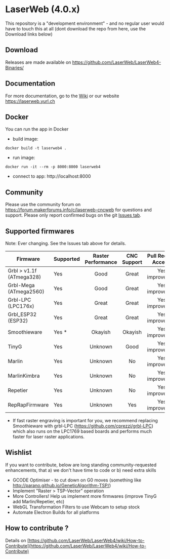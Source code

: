 # LaserWeb (4.0.x)

This repository is a "development environment" - and no regular user would have to touch this at all (dont download the repo from here, use the Download links below)

## Download
Releases are made available on https://github.com/LaserWeb/LaserWeb4-Binaries/

## Documentation
For more documentation, go to the [Wiki](https://github.com/LaserWeb/LaserWeb4/wiki) or our website https://laserweb.yurl.ch

## Docker
You can run the app in Docker
- build image:
```
docker build -t laserweb4 .
```
- run image:
```
docker run -it --rm -p 8000:8000 laserweb4
```
- connect to app: http://localhost:8000

## Community
Please use the community forum on https://forum.makerforums.info/c/laserweb-cncweb for questions and support.
Please only report confirmed bugs on the git [Issues tab](https://github.com/LaserWeb/LaserWeb4/issues).

## Supported firmwares

Note: Ever changing. See the Issues tab above for details.

| Firmware                  | Supported  | Raster Performance  | CNC Support  |Pull Requests Accepted             |
| ------------------------- |------------|:-------------------:|:------------:|:---------------------------------:|
| Grbl > v1.1f (ATmega328)  | Yes        | Good                |   Great      | Yes - improvements                |
| Grbl-Mega (ATmega2560)    | Yes        | Good                |   Great      | Yes - improvements                |
| Grbl-LPC (LPC176x)        | Yes        | Great               |   Great      | Yes - improvements                |
| Grbl_ESP32 (ESP32)        | Yes        | Great               |   Great      | Yes - improvements                |
| Smoothieware              | Yes *      | Okayish             |   Okayish    | Yes - improvements                |
| TinyG                     | Yes        | Unknown             |   Good       | Yes - improvements                |
| Marlin                    | Yes        | Unknown             |   No         | Yes - improvements                | 
| MarlinKimbra              | Yes        | Unknown             |   No         | Yes - improvements                | 
| Repetier                  | Yes        | Unknown             |   No         | Yes - improvements                |
| RepRapFirmware            | Yes        | Unknown             |   Yes        | Yes - improvements                |

* If fast raster engraving is important for you, we recommend replacing Smoothieware with grbl-LPC (https://github.com/cprezzi/grbl-LPC) which also runs on the LPC1769 based boards and performs much faster for laser raster applications.

## Wishlist

If you want to contribute, below are long standing community-requested enhancements, that a) we don't have time to code or b) need extra skills

* GCODE Optimiser - to cut down on G0 moves (something like http://parano.github.io/GeneticAlgorithm-TSP/)
* Implement "Raster > TSP-Vector" operation
* More Controllers! Help us implement more firmwares (improve TinyG add Marlin/Repetier, etc)
* WebGL Transformation Filters to use Webcam to setup stock
* Automate Electron Builds for all platforms

## How to contribute ?

Details on [https://github.com/LaserWeb/LaserWeb4/wiki/How-to-Contribute](https://github.com/LaserWeb/LaserWeb4/wiki/How-to-Contribute)

